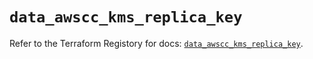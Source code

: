 # `data_awscc_kms_replica_key`

Refer to the Terraform Registory for docs: [`data_awscc_kms_replica_key`](https://registry.terraform.io/providers/hashicorp/awscc/0.70.0/docs/data-sources/kms_replica_key).
